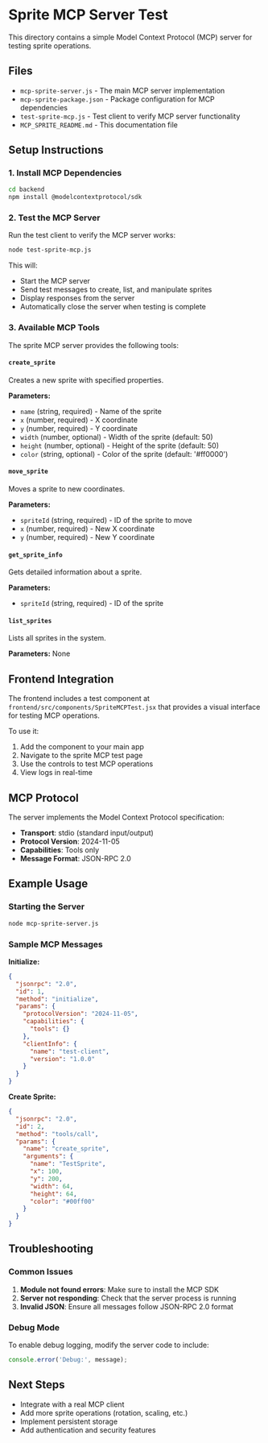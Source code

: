 # Sprite MCP Server Test

This directory contains a simple Model Context Protocol (MCP) server for testing sprite operations.

## Files

- `mcp-sprite-server.js` - The main MCP server implementation
- `mcp-sprite-package.json` - Package configuration for MCP dependencies
- `test-sprite-mcp.js` - Test client to verify MCP server functionality
- `MCP_SPRITE_README.md` - This documentation file

## Setup Instructions

### 1. Install MCP Dependencies

```bash
cd backend
npm install @modelcontextprotocol/sdk
```

### 2. Test the MCP Server

Run the test client to verify the MCP server works:

```bash
node test-sprite-mcp.js
```

This will:
- Start the MCP server
- Send test messages to create, list, and manipulate sprites
- Display responses from the server
- Automatically close the server when testing is complete

### 3. Available MCP Tools

The sprite MCP server provides the following tools:

#### `create_sprite`
Creates a new sprite with specified properties.

**Parameters:**
- `name` (string, required) - Name of the sprite
- `x` (number, required) - X coordinate
- `y` (number, required) - Y coordinate
- `width` (number, optional) - Width of the sprite (default: 50)
- `height` (number, optional) - Height of the sprite (default: 50)
- `color` (string, optional) - Color of the sprite (default: '#ff0000')

#### `move_sprite`
Moves a sprite to new coordinates.

**Parameters:**
- `spriteId` (string, required) - ID of the sprite to move
- `x` (number, required) - New X coordinate
- `y` (number, required) - New Y coordinate

#### `get_sprite_info`
Gets detailed information about a sprite.

**Parameters:**
- `spriteId` (string, required) - ID of the sprite

#### `list_sprites`
Lists all sprites in the system.

**Parameters:** None

## Frontend Integration

The frontend includes a test component at `frontend/src/components/SpriteMCPTest.jsx` that provides a visual interface for testing MCP operations.

To use it:

1. Add the component to your main app
2. Navigate to the sprite MCP test page
3. Use the controls to test MCP operations
4. View logs in real-time

## MCP Protocol

The server implements the Model Context Protocol specification:

- **Transport**: stdio (standard input/output)
- **Protocol Version**: 2024-11-05
- **Capabilities**: Tools only
- **Message Format**: JSON-RPC 2.0

## Example Usage

### Starting the Server
```bash
node mcp-sprite-server.js
```

### Sample MCP Messages

**Initialize:**
```json
{
  "jsonrpc": "2.0",
  "id": 1,
  "method": "initialize",
  "params": {
    "protocolVersion": "2024-11-05",
    "capabilities": {
      "tools": {}
    },
    "clientInfo": {
      "name": "test-client",
      "version": "1.0.0"
    }
  }
}
```

**Create Sprite:**
```json
{
  "jsonrpc": "2.0",
  "id": 2,
  "method": "tools/call",
  "params": {
    "name": "create_sprite",
    "arguments": {
      "name": "TestSprite",
      "x": 100,
      "y": 200,
      "width": 64,
      "height": 64,
      "color": "#00ff00"
    }
  }
}
```

## Troubleshooting

### Common Issues

1. **Module not found errors**: Make sure to install the MCP SDK
2. **Server not responding**: Check that the server process is running
3. **Invalid JSON**: Ensure all messages follow JSON-RPC 2.0 format

### Debug Mode

To enable debug logging, modify the server code to include:

```javascript
console.error('Debug:', message);
```

## Next Steps

- Integrate with a real MCP client
- Add more sprite operations (rotation, scaling, etc.)
- Implement persistent storage
- Add authentication and security features
